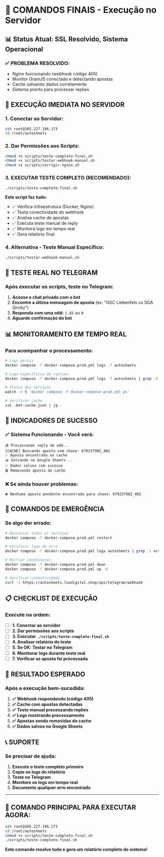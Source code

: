 # 🎯 COMANDOS FINAIS - Execução no Servidor

## 📊 Status Atual: SSL Resolvido, Sistema Operacional

### ✅ **PROBLEMA RESOLVIDO:**
- Nginx funcionando (webhook código 405)
- Monitor GramJS conectado e detectando apostas
- Cache salvando dados corretamente
- Sistema pronto para processar replies

## 🚀 EXECUÇÃO IMEDIATA NO SERVIDOR

### 1. **Conectar ao Servidor:**
```bash
ssh root@165.227.196.173
cd /root/autosheets
```

### 2. **Dar Permissões aos Scripts:**
```bash
chmod +x scripts/teste-completo-final.sh
chmod +x scripts/testar-webhook-manual.sh
chmod +x scripts/corrigir-nginx.sh
```

### 3. **EXECUTAR TESTE COMPLETO (RECOMENDADO):**
```bash
./scripts/teste-completo-final.sh
```

**Este script faz tudo:**
- ✅ Verifica infraestrutura (Docker, Nginx)
- ✅ Testa conectividade do webhook
- ✅ Analisa cache de apostas
- ✅ Executa teste manual de reply
- ✅ Monitora logs em tempo real
- ✅ Gera relatório final

### 4. **Alternativa - Teste Manual Específico:**
```bash
./scripts/testar-webhook-manual.sh
```

## 📱 TESTE REAL NO TELEGRAM

### Após executar os scripts, teste no Telegram:

1. **Acesse o chat privado com o bot**
2. **Encontre a última mensagem de aposta** (ex: "GSC Liebenfels vs SGA Sirnitz")
3. **Responda com uma odd:** `1.85` ou `0`
4. **Aguarde confirmação do bot**

## 📊 MONITORAMENTO EM TEMPO REAL

### Para acompanhar o processamento:
```bash
# Logs gerais
docker compose -f docker-compose.prod.yml logs -f autosheets

# Logs específicos de replies
docker compose -f docker-compose.prod.yml logs -f autosheets | grep -E "(💰|reply|betKey|Processando)"

# Status dos serviços
watch -n 5 'docker compose -f docker-compose.prod.yml ps'

# Verificar cache
cat .bet-cache.json | jq .
```

## 🎯 INDICADORES DE SUCESSO

### ✅ **Sistema Funcionando - Você verá:**
```
💰 Processando reply de odd...
[CACHE] Buscando aposta com chave: 670237902_402
✅ Aposta encontrada no cache
📊 Salvando no Google Sheets...
✅ Dados salvos com sucesso
🗑️ Removendo aposta do cache
```

### ❌ **Se ainda houver problemas:**
```
❌ Nenhuma aposta pendente encontrada para chave: 670237902_402
```

## 🔧 COMANDOS DE EMERGÊNCIA

### Se algo der errado:
```bash
# Reiniciar todos os serviços
docker compose -f docker-compose.prod.yml restart

# Verificar logs de erro
docker compose -f docker-compose.prod.yml logs autosheets | grep -i error

# Recriar contêineres
docker compose -f docker-compose.prod.yml down
docker compose -f docker-compose.prod.yml up -d

# Verificar conectividade
curl -I https://autosheets.loudigital.shop/api/telegram/webhook
```

## 📋 CHECKLIST DE EXECUÇÃO

### Execute na ordem:

- [ ] **1. Conectar ao servidor**
- [ ] **2. Dar permissões aos scripts**
- [ ] **3. Executar `./scripts/teste-completo-final.sh`**
- [ ] **4. Analisar relatório do teste**
- [ ] **5. Se OK: Testar no Telegram**
- [ ] **6. Monitorar logs durante teste real**
- [ ] **7. Verificar se aposta foi processada**

## 🎯 RESULTADO ESPERADO

### Após a execução bem-sucedida:

1. **✅ Webhook respondendo (código 405)**
2. **✅ Cache com apostas detectadas**
3. **✅ Teste manual processando replies**
4. **✅ Logs mostrando processamento**
5. **✅ Apostas sendo removidas do cache**
6. **✅ Dados salvos no Google Sheets**

## 📞 SUPORTE

### Se precisar de ajuda:

1. **Execute o teste completo primeiro**
2. **Copie os logs do relatório**
3. **Teste no Telegram**
4. **Monitore os logs em tempo real**
5. **Documente qualquer erro encontrado**

---

## 🚀 COMANDO PRINCIPAL PARA EXECUTAR AGORA:

```bash
ssh root@165.227.196.173
cd /root/autosheets
chmod +x scripts/teste-completo-final.sh
./scripts/teste-completo-final.sh
```

**Este comando resolve tudo e gera um relatório completo do sistema!**